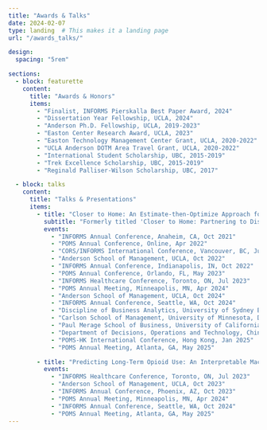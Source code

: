 ```yaml
---
title: "Awards & Talks"
date: 2024-02-07
type: landing  # This makes it a landing page
url: "/awards_talks/"

design:
  spacing: "5rem"

sections:
  - block: featurette
    content:
      title: "Awards & Honors"
      items:
        - "Finalist, INFORMS Pierskalla Best Paper Award, 2024"
        - "Dissertation Year Fellowship, UCLA, 2024"
        - "Anderson Ph.D. Fellowship, UCLA, 2019-2023"
        - "Easton Center Research Award, UCLA, 2023"
        - "Easton Technology Management Center Grant, UCLA, 2020-2022"
        - "UCLA Anderson DOTM Area Travel Grant, UCLA, 2020-2022"
        - "International Student Scholarship, UBC, 2015-2019"
        - "Trek Excellence Scholarship, UBC, 2015-2019"
        - "Reginald Palliser-Wilson Scholarship, UBC, 2017"

  - block: talks
    content:
      title: "Talks & Presentations"
      items:
        - title: "Closer to Home: An Estimate-then-Optimize Approach for Improving Access to Healthcare Services"
          subtitle: "Formerly titled 'Closer to Home: Partnering to Distribute Vaccinations under Spatially Heterogeneous Demand'"
          events:
            - "INFORMS Annual Conference, Anaheim, CA, Oct 2021"
            - "POMS Annual Conference, Online, Apr 2022"
            - "CORS/INFORMS International Conference, Vancouver, BC, Jun 2022"
            - "Anderson School of Management, UCLA, Oct 2022"
            - "INFORMS Annual Conference, Indianapolis, IN, Oct 2022"
            - "POMS Annual Conference, Orlando, FL, May 2023"
            - "INFORMS Healthcare Conference, Toronto, ON, Jul 2023"
            - "POMS Annual Meeting, Minneapolis, MN, Apr 2024"
            - "Anderson School of Management, UCLA, Oct 2024"
            - "INFORMS Annual Conference, Seattle, WA, Oct 2024"
            - "Discipline of Business Analytics, University of Sydney Business School, Nov 2024"
            - "Carlson School of Management, University of Minnesota, Dec 2024"
            - "Paul Merage School of Business, University of California, Irvine, Dec 2024"
            - "Department of Decisions, Operations and Technology, Chinese University of Hong Kong, Dec 2024"
            - "POMS-HK International Conference, Hong Kong, Jan 2025"
            - "POMS Annual Meeting, Atlanta, GA, May 2025"

        - title: "Predicting Long-Term Opioid Use: An Interpretable Machine Learning Approach"
          events:
            - "INFORMS Healthcare Conference, Toronto, ON, Jul 2023"
            - "Anderson School of Management, UCLA, Oct 2023"
            - "INFORMS Annual Conference, Phoenix, AZ, Oct 2023"
            - "POMS Annual Meeting, Minneapolis, MN, Apr 2024"
            - "INFORMS Annual Conference, Seattle, WA, Oct 2024"
            - "POMS Annual Meeting, Atlanta, GA, May 2025"
---
```

